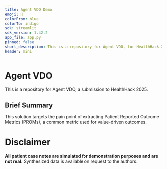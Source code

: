```yaml
---
title: Agent VDO Demo
emoji: 🐨
colorFrom: blue
colorTo: indigo
sdk: streamlit
sdk_version: 1.42.2
app_file: app.py
pinned: false
short_description: This is a repository for Agent VDO, for HealthHack 2025
header: mini
---
```


# Agent VDO

This is a repository for Agent VDO, a submission to HealthHack 2025.

## Brief Summary

This solution targets the pain point of extracting Patient Reported Outcome Metrics (PROMs), a common metric used for value-driven outcomes.


# Disclaimer
**All patient case notes are simulated for demonstration purposes and are not real.**
Synthesized data is available on request to the authors.
